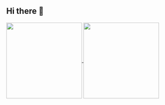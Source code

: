 ## Hi there 👋

<!--
**simonhoellein/simonhoellein** is a ✨ _special_ ✨ repository because its `README.md` (this file) appears on your GitHub profile.

Here are some ideas to get you started:

- 🔭 I’m currently working on ...
- 🌱 I’m currently learning ...
- 👯 I’m looking to collaborate on ...
- 🤔 I’m looking for help with ...
- 💬 Ask me about ...
- 📫 How to reach me: ...
- 😄 Pronouns: ...
- ⚡ Fun fact: ...

![Simons GitHub stats](https://github-stats.shoellein.de/api?username=simonhoellein&show_icons=true&hide_border=true&theme=transparent&show=prs_merged,prs_merged_percentage)

![Top Langs](https://github-stats.shoellein.de/api/top-langs/?username=simonhoellein&layout=compact&hide_border=true&theme=transparent)

-->

<a href="https://github.com/simonhoellein">
  <img height=200 align="center" src="https://github-stats.shoellein.de/api?username=simonhoellein&show_icons=true&hide_border=true&hide=stars,contribs&show=prs_merged,prs_merged_percentage" />
</a>
<a href="https://github.com/simonhoellein">
  <img height=200 align="center" src="https://github-stats.shoellein.de/api/top-langs/?username=simonhoellein&layout=compact&hide_border=true" />
</a>


